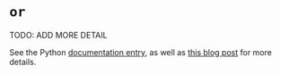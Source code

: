 # `or`

TODO: ADD MORE DETAIL

See the Python [documentation entry][keyword-or-docs], as well as [this blog post][keyword-or-etymology] for more details.

[keyword-or-docs]: https://docs.python.org/3/library/stdtypes.html#boolean-operations-and-or-not
[keyword-or-etymology]: https://yawpitchroll.com/posts/the-35-words-you-need-to-python/#or
